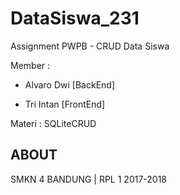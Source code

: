 # DataSiswa_231
Assignment PWPB - CRUD Data Siswa

Member : 

- Alvaro Dwi [BackEnd]

- Tri Intan [FrontEnd]
         
Materi : SQLiteCRUD

## ABOUT

SMKN 4 BANDUNG | RPL 1 2017-2018

